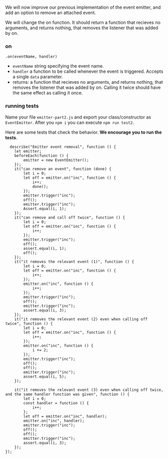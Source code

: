 We will now improve our previous implementation of the event emitter, and add an option to remove an attached event.

We will change the on function. It should return a function that recieves no arguments, and returns nothing, that removes the listener that was added by on.

### on

    .on(eventName, handler)
     
 - `eventName` string specifying the event name.
 - `handler` a function to be called whenever the event is triggered. Accepts a single `data` parameter.
 - returns: a function that recieves no arguments, and returns nothing, that removes the listener that was added by on. 
    Calling it twice should have the same effect as calling it once.

### running tests
Name your file `emitter-part2.js` and export your class/constructor as `EventEmitter`. After you `npm i` you can execute `npm run test2`.

Here are some tests that check the behavior. **We __encourage__ you to run the tests**.
  
      describe("Emitter event removal", function () {
        let emitter;
        beforeEach(function () {
            emitter = new EventEmitter();
        });
        it("can remove an event", function (done) {
            let i = 0;
            let off = emitter.on("inc", function () {
                i++;
                done();
            });
            emitter.trigger("inc");
            off();
            emitter.trigger("inc");
            Assert.equal(i, 1);
        });
        it("can remove and call off twice", function () {
            let i = 0;
            let off = emitter.on("inc", function () {
                i++;           
            });
            emitter.trigger("inc");
            off();
            assert.equal(i, 1);
            off();        
        });
        it("it removes the relevant event (1)", function () {
            let i = 0;
            let off = emitter.on("inc", function () {
                i++;
            });
            emitter.on("inc", function () {
                i++;
            });
            emitter.trigger("inc");
            off();
            emitter.trigger("inc");
            assert.equal(i, 3);
        });
        it("it removes the relevant event (2) even when calling off twice", function () {
            let i = 0;
            let off = emitter.on("inc", function () {
                i++;
            });
            emitter.on("inc", function () {
                i += 2;
            });
            emitter.trigger("inc");
            off();
            off();
            emitter.trigger("inc");
            assert.equal(i, 5);
        });

        it("it removes the relevant event (3) even when calling off twice, and the same handler function was given", function () {
            let i = 0;
            const handler = function () {
                i++;
            };
            let off = emitter.on("inc", handler);
            emitter.on("inc", handler);
            emitter.trigger("inc");
            off();
            off();
            emitter.trigger("inc");
            assert.equal(i, 3);
        });
    });

